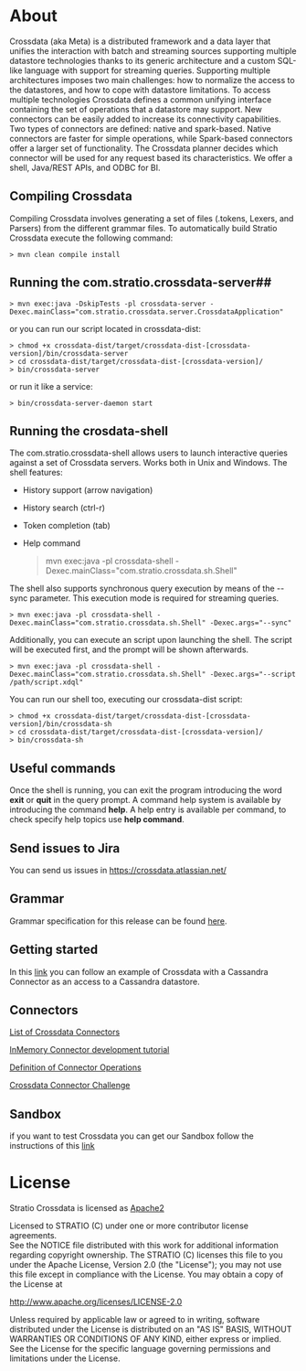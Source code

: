 # About #

Crossdata (aka Meta) is a distributed framework and a data layer that unifies the interaction with batch and streaming sources supporting multiple datastore technologies thanks to its generic architecture and a custom SQL-like language with support for streaming queries. Supporting multiple architectures imposes two main challenges: how to normalize the access to the datastores, and how to cope with datastore limitations. To access multiple technologies Crossdata defines a common unifying interface containing the set of operations that a datastore may support. New connectors can be easily added to increase its connectivity capabilities. Two types of connectors are defined: native and spark-based. Native connectors are faster for simple operations, while Spark-based connectors offer a larger set of functionality. The Crossdata planner decides which connector will be used for any request based its characteristics. We offer a shell, Java/REST APIs, and ODBC for BI.

## Compiling Crossdata ##

Compiling Crossdata involves generating a set of files (.tokens, Lexers, and Parsers) from the different grammar files. To automatically build Stratio Crossdata execute the following command:

    > mvn clean compile install


## Running the com.stratio.crossdata-server##

    > mvn exec:java -DskipTests -pl crossdata-server -Dexec.mainClass="com.stratio.crossdata.server.CrossdataApplication"

or you can run our script located in crossdata-dist:

    > chmod +x crossdata-dist/target/crossdata-dist-[crossdata-version]/bin/crossdata-server
    > cd crossdata-dist/target/crossdata-dist-[crossdata-version]/
    > bin/crossdata-server

or run it like a service:

    > bin/crossdata-server-daemon start
    


## Running the crosdata-shell ##

The com.stratio.crossdata-shell allows users to launch interactive queries against a set of Crossdata servers. 
Works both in Unix and Windows.
The shell features:

 - History support (arrow navigation)
 - History search (ctrl-r)
 - Token completion (tab)
 - Help command


    > mvn exec:java -pl crossdata-shell -Dexec.mainClass="com.stratio.crossdata.sh.Shell"


The shell also supports synchronous query execution by means of the --sync parameter. This execution mode is required for streaming queries.

    > mvn exec:java -pl crossdata-shell -Dexec.mainClass="com.stratio.crossdata.sh.Shell" -Dexec.args="--sync"


Additionally, you can execute an script upon launching the shell. The script will be executed first, and the prompt will be shown afterwards.


    > mvn exec:java -pl crossdata-shell -Dexec.mainClass="com.stratio.crossdata.sh.Shell" -Dexec.args="--script /path/script.xdql"


You can run our shell too, executing our crossdata-dist script:

    > chmod +x crossdata-dist/target/crossdata-dist-[crossdata-version]/bin/crossdata-sh
    > cd crossdata-dist/target/crossdata-dist-[crossdata-version]/
    > bin/crossdata-sh



## Useful commands ##

Once the shell is running, you can exit the program introducing the word **exit** or **quit** in the query prompt. A command help system is available by introducing the command **help**. A help entry is available per command, to check specify help topics use **help command**.

## Send issues to Jira ##
You can send us issues in https://crossdata.atlassian.net/


## Grammar ##

Grammar specification for this release can be found [here](_doc/Grammar.md).

## Getting started ##
In this [link](_doc/GettingStarted.md) you can follow an example of Crossdata with a Cassandra Connector as an access 
to a Cassandra datastore.


## Connectors ##

[List of Crossdata Connectors](_doc/List-of-Crossdata-Connectors.md)

[InMemory Connector development tutorial](_doc/InMemory-Connector-Development-Tutorial.md)

[Definition of Connector Operations](_doc/ConnectorOperations.md)

[Crossdata Connector Challenge](https://stratio.github.io/crossdata/contest)


## Sandbox ##

if you want to test Crossdata you can get our Sandbox follow the instructions of this [link](_doc/Sandbox.md)

# License #

Stratio Crossdata is licensed as [Apache2](http://www.apache.org/licenses/LICENSE-2.0.txt)

Licensed to STRATIO (C) under one or more contributor license agreements.  
See the NOTICE file distributed with this work for additional information 
regarding copyright ownership.  The STRATIO (C) licenses this file
to you under the Apache License, Version 2.0 (the
"License"); you may not use this file except in compliance
with the License.  You may obtain a copy of the License at

  http://www.apache.org/licenses/LICENSE-2.0

Unless required by applicable law or agreed to in writing,
software distributed under the License is distributed on an
"AS IS" BASIS, WITHOUT WARRANTIES OR CONDITIONS OF ANY
KIND, either express or implied.  See the License for the
specific language governing permissions and limitations
under the License.
